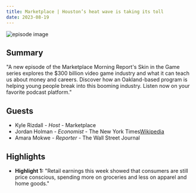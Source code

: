 ```yaml
---
title: Marketplace | Houston’s heat wave is taking its toll
date: 2023-08-19
---
```


![episode image](https://www.marketplace.org/wp-content/uploads/2019/05/MP_show-1.png)

## Summary

"A new episode of the Marketplace Morning Report's Skin in the Game series explores the $300 billion video game industry and what it can teach us about money and careers. Discover how an Oakland-based program is helping young people break into this booming industry. Listen now on your favorite podcast platform."

## Guests

- Kyle Rizdall - _Host_ - Marketplace
- Jordan Holman - _Economist_ - The New York Times[Wikipedia](https://en.wikipedia.org/wiki/Joe_Biden)
- Amara Mokwe - _Reporter_ - The Wall Street Journal

## Highlights

- **Highlight 1:** "Retail earnings this week showed that consumers are still price conscious, spending more on groceries and less on apparel and home goods."
